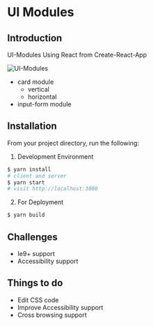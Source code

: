 # UI Modules

## Introduction
UI-Modules Using React from Create-React-App

![UI-Modules](https://user-images.githubusercontent.com/41249563/56598136-e2233e00-662e-11e9-9eaa-d99588e68e6b.png)

* card module
  * vertical
  * horizontal
* input-form module

## Installation

From your project directory, run the following:

1. Development Environment
```sh
$ yarn install
# client and server
$ yarn start
# visit http://localhost:3000
```

2. For Deployment
```sh
$ yarn build
```

## Challenges

* Ie9+ support
* Accessibility support

## Things to do

* Edit CSS code
* Improve Accessibility support
* Cross browsing support
